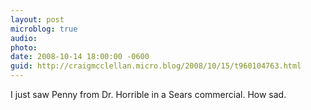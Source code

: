 ```yaml
---
layout: post
microblog: true
audio: 
photo: 
date: 2008-10-14 18:00:00 -0600
guid: http://craigmcclellan.micro.blog/2008/10/15/t960104763.html
---
```

I just saw Penny from Dr. Horrible in a Sears commercial. How sad.
